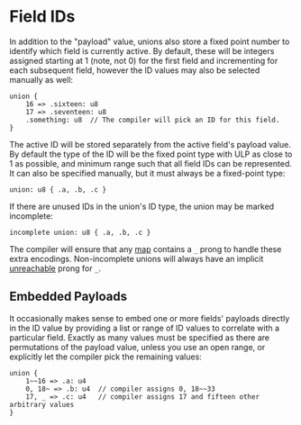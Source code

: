 # Field IDs
In addition to the "payload" value, unions also store a fixed point number to identify which field is currently active.  By default, these will be integers assigned starting at 1 (note, not 0) for the first field and incrementing for each subsequent field, however the ID values may also be selected manually as well:
```foot
union {
    16 => .sixteen: u8
    17 => .seventeen: u8
    .something: u8  // The compiler will pick an ID for this field.
}
```

The active ID will be stored separately from the active field's payload value.  By default the type of the ID will be the fixed point type with ULP as close to 1 as possible, and minimum range such that all field IDs can be represented.  It can also be specified manually, but it must always be a fixed-point type:
```foot
union: u8 { .a, .b, .c }
```

If there are unused IDs in the union's ID type, the union may be marked incomplete:
```foot
incomplete union: u8 { .a, .b, .c }
```
The compiler will ensure that any [map](../expr/map.md) contains a `_` prong to handle these extra encodings.  Non-incomplete unions will always have an implicit [unreachable](builtin.md#unreachable-and-noreturn) prong for `_`.

## Embedded Payloads
It occasionally makes sense to embed one or more fields' payloads directly in the ID value by providing a list or range of ID values to correlate with a particular field.  Exactly as many values must be specified as there are permutations of the payload value, unless you use an open range, or explicitly let the compiler pick the remaining values:
```foot
union {
    1~~16 => .a: u4
    0, 18~ => .b: u4  // compiler assigns 0, 18~~33
    17, _ => .c: u4   // compiler assigns 17 and fifteen other arbitrary values
}
```
